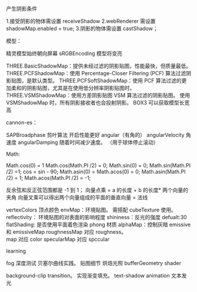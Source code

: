 产生阴影条件

1.接受阴影的物体需设置 receiveShadow
2.webRenderer 需设置 shadowMap.enabled = true; 3.阴影的物体需设置 castShadow；

模型：

精灵模型始终朝向屏幕
sRGBEncoding 模型将变亮

THREE.BasicShadowMap：提供未经过滤的阴影贴图，性能最快，但质量最低。
THREE.PCFShadowMap：使用 Percentage-Closer Filtering (PCF) 算法过滤阴影贴图，是默认类型。
THREE.PCFSoftShadowMap：使用 PCF 算法过滤的更加柔和的阴影贴图，尤其是在使用低分辨率阴影贴图时。
THREE.VSMShadowMap：使用方差阴影贴图 VSM 算法过滤的阴影贴图。 使用 VSMShadowMap 时，所有阴影接收者也会投射阴影。
BOX3 可以获取模型长宽高

cannon-es：

SAPBroadphase 剪叶算法 开启性能更好
angular（有角的）
angularVelocity 角速度
angularDamping 随着时间减少速度。 （用于球体停止滚动）

Math:

Math.cos(0) = 1 Math.cos(Math.PI /2) = 0;
Math.sin(0) = 0; Math.sin(Math.PI /2) =1;
cos = sin - 90;
Math.asin(0) = Math.acos(0) = 0;
Math.asin(Math.PI /2) = 1;
Math.acos(Math.PI /2) = -1;

反余弦和反正弦范围都是 -1 到 1；
向量点乘 = a 的长度 + b 的长度\* 两个向量的夹角
向量叉乘可以得出两个向量组成的平面的垂直向量 = 法线

vertexColors 顶点颜色
envMap：环境贴图。 需搭配 cubeTexture 使用。
reflectivity： 环境贴图的对表面的影响程度
shininess：反光的强度 defualt:30
flatShading: 是否使用平面着色渲染 phong 材质
alphaMap：控制灰暗
emissive 和 emissiveMap
roughnessMap 对应 roughness。  
map 对应 color
specularMap 对应 spccular

learning

fog 深度测试 贝塞尔曲线实践。 贴图细节 烘焙光照 bufferGeometry shader

background-clip transition。 实现渐变填充。
text-shadow animation 文本发光
